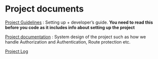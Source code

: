 # Project documents

[Project Guidelines](https://www.notion.so/Project-Guidelines-4042187136d74f5781c373eaf7509036) : Setting up + developer’s guide. **You need to read this before you code as it includes info about setting up the project**

[Project documentation](https://www.notion.so/Project-documentation-8782462ba52f4b5cbee0932239e75315) : System design of the project such as how we handle Authorization and Authentication, Route protection etc.

[Project Log](https://www.notion.so/Project-Log-888b8fa7c0044e0f83dd9bd5581f1106)
